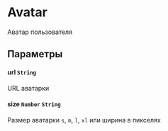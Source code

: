 # Avatar
Аватар пользователя

## Параметры

#### url `String`
URL аватарки

#### size `Number` `String`
Размер аватарки `s`, `m`, `l`, `xl` или ширина в пикселях

